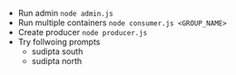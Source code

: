 - Run admin `node admin.js`
- Run multiple containers `node consumer.js <GROUP_NAME>`
- Create producer `node producer.js`
- Try follwoing prompts
  - sudipta south
  - sudipta north
